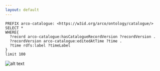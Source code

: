 ```yaml
---
layout: default
---
```


```SPARQL
PREFIX arco-catalogue: <https://w3id.org/arco/ontology/catalogue/>
SELECT *
WHERE{
  ?record arco-catalogue:hasCatalogueRecordVersion ?recordVersion . 
  ?recordVersion arco-catalogue:editedAtTime ?time .
  ?time rdfs:label ?timeLabel
}
limit 100
```

![alt text](https://upload.wikimedia.org/wikipedia/commons/thumb/1/13/Palazzo_Poggi_UniBo.jpg/220px-Palazzo_Poggi_UniBo.jpg)
